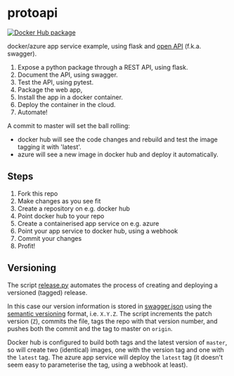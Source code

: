 # protoapi

[dockerhub-badge]: https://img.shields.io/badge/images%20on-Docker%20Hub-blue.svg
[dockerhub-link]: https://hub.docker.com/repository/docker/virgesmith/protoapi

[![Docker Hub package][dockerhub-badge]][dockerhub-link]

docker/azure app service example, using flask and [open API](https://swagger.io/specification/) (f.k.a. swagger).

1. Expose a python package through a REST API, using flask.
2. Document the API, using swagger.
3. Test the API, using pytest.
4. Package the web app, 
5. Install the app in a docker container.
6. Deploy the container in the cloud.
6. Automate!

A commit to master will set the ball rolling:

- docker hub will see the code changes and rebuild and test the image tagging it with 'latest'.
- azure will see a new image in docker hub and deploy it automatically.

## Steps

1. Fork this repo
2. Make changes as you see fit
3. Create a repository on e.g. docker hub
4. Point docker hub to your repo
5. Create a containerised app service on e.g. azure
6. Point your app service to docker hub, using a webhook
7. Commit your changes
8. Profit!

## Versioning

The script [release.py](./scripts/release.py) automates the process of creating and deploying a versioned (tagged) release.

In this case our version information is stored in [swagger.json](./static/swagger.json) using the [semantic versioning](https://semver.org/) format, i.e. `X.Y.Z`. The script increments the patch version (`Z`), commits the file, tags the repo with that version number, and pushes both the commit and the tag to master on `origin`.

Docker hub is configured to build both tags and the latest version of `master`, so will create two (identical) images, one with the version tag and one with the `latest` tag. The azure app service will deploy the `latest` tag (it doesn't seem easy to parameterise the tag, using a webhook at least).
